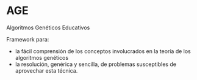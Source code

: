 # AGE
Algoritmos Genéticos Educativos

Framework para:
- la fácil comprensión de los conceptos involucrados en la teoría de los algoritmos genéticos
- la resolución, genérica y sencilla, de problemas susceptibles de aprovechar esta técnica.

